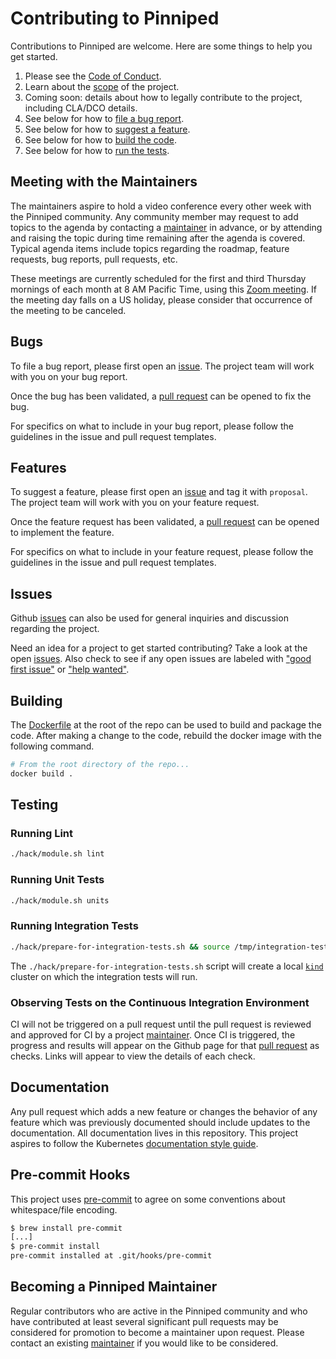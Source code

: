 # Contributing to Pinniped

Contributions to Pinniped are welcome. Here are some things to help you get started.

1. Please see the [Code of Conduct](code_of_conduct.md).
1. Learn about the [scope](scope.md) of the project.
1. Coming soon: details about how to legally contribute to the project, including CLA/DCO details.
1. See below for how to [file a bug report](#bugs).
1. See below for how to [suggest a feature](#features).
1. See below for how to [build the code](#building).
1. See below for how to [run the tests](#testing).

## Meeting with the Maintainers

The maintainers aspire to hold a video conference every other week with the Pinniped community.
Any community member may request to add topics to the agenda by contacting a [maintainer](../MAINTAINERS.md)
in advance, or by attending and raising the topic during time remaining after the agenda is covered.
Typical agenda items include topics regarding the roadmap, feature requests, bug reports, pull requests, etc.

These meetings are currently scheduled for the first and third Thursday mornings of each month
at 8 AM Pacific Time, using this [Zoom meeting](https://VMware.zoom.us/j/95817013210?pwd=U1NDRjVvck9jNWpXUGFhYmxraWVIUT09&from=msft).
If the meeting day falls on a US holiday, please consider that occurrence of the meeting to be canceled.

## Bugs

To file a bug report, please first open an
[issue](https://github.com/suzerain-io/pinniped/issues/new?template=bug_report.md). The project team
will work with you on your bug report.

Once the bug has been validated, a [pull request](https://github.com/suzerain-io/pinniped/compare)
can be opened to fix the bug.

For specifics on what to include in your bug report, please follow the
guidelines in the issue and pull request templates.

## Features

To suggest a feature, please first open an
[issue](https://github.com/suzerain-io/pinniped/issues/new?template=feature-proposal.md)
and tag it with `proposal`. The project team will work with you on your feature request.

Once the feature request has been validated, a [pull request](https://github.com/suzerain-io/pinniped/compare)
can be opened to implement the feature.

For specifics on what to include in your feature request, please follow the
guidelines in the issue and pull request templates.

## Issues

Github [issues](https://github.com/suzerain-io/pinniped/issues) can also be used for general
inquiries and discussion regarding the project.

Need an idea for a project to get started contributing? Take a look at the open
[issues](https://github.com/suzerain-io/pinniped/issues).
Also check to see if any open issues are labeled with
["good first issue"](https://github.com/suzerain-io/pinniped/labels/good%20first%20issue)
or ["help wanted"](https://github.com/suzerain-io/pinniped/labels/help%20wanted).

## Building

The [Dockerfile](../Dockerfile) at the root of the repo can be used to build and
package the code. After making a change to the code, rebuild the docker image with the following command.

```bash
# From the root directory of the repo...
docker build .
```

## Testing

### Running Lint

```bash
./hack/module.sh lint
```

### Running Unit Tests

```bash
./hack/module.sh units
```

### Running Integration Tests

```bash
./hack/prepare-for-integration-tests.sh && source /tmp/integration-test-env && go test -v -count 1 ./test/...
```

The `./hack/prepare-for-integration-tests.sh` script will create a local
[`kind`](https://kind.sigs.k8s.io/) cluster on which the integration tests will run.

### Observing Tests on the Continuous Integration Environment

CI will not be triggered on a pull request until the pull request is reviewed and
approved for CI by a project [maintainer](../MAINTAINERS.md). Once CI is triggered,
the progress and results will appear on the Github page for that
[pull request](https://github.com/suzerain-io/pinniped/pulls) as checks. Links
will appear to view the details of each check.

## Documentation

Any pull request which adds a new feature or changes the behavior of any feature which was previously documented
should include updates to the documentation. All documentation lives in this repository. This project aspires to
follow the Kubernetes [documentation style guide](https://kubernetes.io/docs/contribute/style/style-guide).

## Pre-commit Hooks

This project uses [pre-commit](https://pre-commit.com/) to agree on some conventions about whitespace/file encoding.

```bash
$ brew install pre-commit
[...]
$ pre-commit install
pre-commit installed at .git/hooks/pre-commit
```

## Becoming a Pinniped Maintainer

Regular contributors who are active in the Pinniped community and who have contributed at least several
significant pull requests may be considered for promotion to become a maintainer upon request. Please
contact an existing [maintainer](../MAINTAINERS.md) if you would like to be considered.
